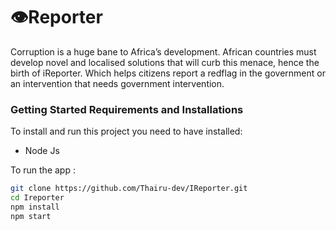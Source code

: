 # 👁️Reporter


Corruption is a huge bane to Africa’s development. African countries must develop novel and localised solutions that will curb this menace, hence the birth of iReporter. Which helps citizens report a redflag in the government or an intervention that needs government intervention.


### Getting Started Requirements and Installations
To install and run this project you need to have installed:
* Node Js

To run the app :
```bash
git clone https://github.com/Thairu-dev/IReporter.git
cd Ireporter
npm install
npm start
```



